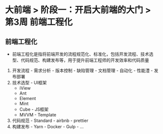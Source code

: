 # 大前端 > 阶段一：开启大前端的大门 > 第3周 前端工程化

## 前端工程化
  - 前端工程化是指将前端开发的流程规范化、标准化，包括开发流程、技术选型、代码规范、构建发布等，用于提升前端工程师的开发效率和代码质量
  1. 开发流程
    - 需求分析
    - 版本控制
    - 缺陷管理
    - 文档管理
    - 自动化
    - 性能澧
    - 发布部署
  2. 技术选型
    - UI框架
      - iView
      - Ant 
      - Element
      - Mint
      - Cube
    - JS框架
      - MVVM
    - Template
  3. 代码规范
    - Standard
    - airbnb
    - prettier
  4. 构建发布
    - Yarn
    - Docker
    - Gulp
    - ...